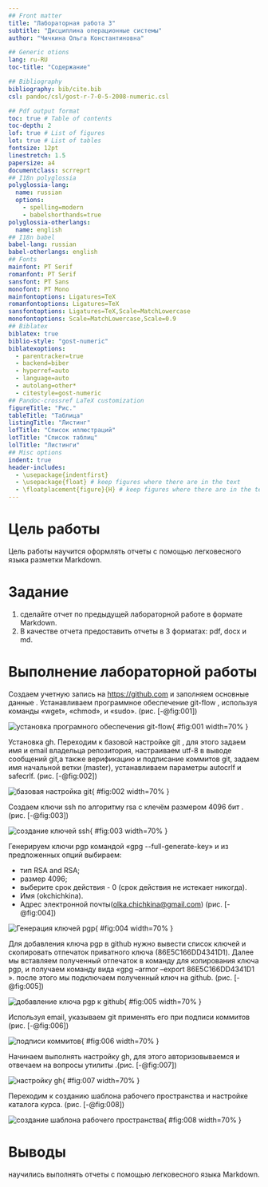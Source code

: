 ```yaml
---
## Front matter
title: "Лабораторная работа 3"
subtitle: "Дисциплина операционные системы"
author: "Чичкина Ольга Константиновна"

## Generic otions
lang: ru-RU
toc-title: "Содержание"

## Bibliography
bibliography: bib/cite.bib
csl: pandoc/csl/gost-r-7-0-5-2008-numeric.csl

## Pdf output format
toc: true # Table of contents
toc-depth: 2
lof: true # List of figures
lot: true # List of tables
fontsize: 12pt
linestretch: 1.5
papersize: a4
documentclass: scrreprt
## I18n polyglossia
polyglossia-lang:
  name: russian
  options:
	- spelling=modern
	- babelshorthands=true
polyglossia-otherlangs:
  name: english
## I18n babel
babel-lang: russian
babel-otherlangs: english
## Fonts
mainfont: PT Serif
romanfont: PT Serif
sansfont: PT Sans
monofont: PT Mono
mainfontoptions: Ligatures=TeX
romanfontoptions: Ligatures=TeX
sansfontoptions: Ligatures=TeX,Scale=MatchLowercase
monofontoptions: Scale=MatchLowercase,Scale=0.9
## Biblatex
biblatex: true
biblio-style: "gost-numeric"
biblatexoptions:
  - parentracker=true
  - backend=biber
  - hyperref=auto
  - language=auto
  - autolang=other*
  - citestyle=gost-numeric
## Pandoc-crossref LaTeX customization
figureTitle: "Рис."
tableTitle: "Таблица"
listingTitle: "Листинг"
lofTitle: "Список иллюстраций"
lotTitle: "Список таблиц"
lolTitle: "Листинги"
## Misc options
indent: true
header-includes:
  - \usepackage{indentfirst}
  - \usepackage{float} # keep figures where there are in the text
  - \floatplacement{figure}{H} # keep figures where there are in the text
---
```


# Цель работы

Цель работы научится оформлять отчеты с помощью легковесного языка разметки Markdown.

# Задание

1. сделайте отчет по предыдущей лабораторной работе в формате Markdown.
2. В качестве отчета предоставить отчеты в 3 форматах: pdf, docx и md.

# Выполнение лабораторной работы

Создаем учетную запись на https://github.com и заполняем основные данные . Устанавливаем программное обеспечение git-flow , используя команды «wget», «chmod», и «sudo». (рис. [-@fig:001])

![установка програмного обеспечения git-flow](image/1.png){ #fig:001 width=70% }

Установка gh. Переходим к базовой настройке git , для этого задаем имя и email владельца репозитория, настраиваем utf-8 в выводе сообщений git,а также верификацию и подписание коммитов git, задаем имя начальной ветки (master), устанавливаем параметры autocrlf и safecrlf. (рис. [-@fig:002])

![базовая настройка git](image/2.png){ #fig:002 width=70% }

Создаем ключи ssh по алгоритму rsa с клечём размером 4096 бит .(рис. [-@fig:003])

![создание ключей ssh](image/3.png){ #fig:003 width=70% }

Генерируем ключи pgp командой «gpg --full-generate-key» и из предложенных опций выбираем:
- тип RSA and RSA;
- размер 4096;
- выберите срок действия - 0 (срок действия не истекает никогда).
- Имя (okchichkina).
- Адрес электронной почты(olka.chichkina@gmail.com) (рис. [-@fig:004])

![Генерация ключей pgp](image/4.png){ #fig:004 width=70% }

Для добавления ключа pgp в github нужно вывести список ключей и скопировать отпечаток приватного ключа  (86E5C166DD4341D1). Далее мы вставляем полученный отпечаток в команду для копирования ключа pgp, и получаем команду вида «gpg –armor –export 86E5C166DD4341D1 ». после этого мы подключаем полученный ключ на github. (рис. [-@fig:005])

![добавление ключа pgp к github](image/5.png){ #fig:005 width=70% }

Используя email, указываем git применять его при подписи коммитов (рис. [-@fig:006])

![подписи коммитов](image/6.png){ #fig:006 width=70% }

Начинаем выполнять настройку gh, для этого авторизовываемся и отвечаем на вопросы утилиты .(рис. [-@fig:007])

![настройку gh](image/7.png){ #fig:007 width=70% }

Переходим к созданию шаблона рабочего пространства и настройке каталога курса. (рис. [-@fig:008])

![создание шаблона рабочего пространства](image/8.png){ #fig:008 width=70% }
 
# Выводы

научились выполнять отчеты с помощью легковесного языка Markdown.


